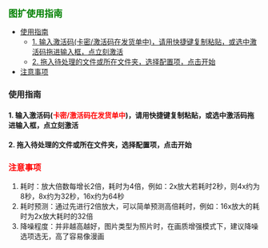 
<b><font color=green size=4>
图扩使用指南
</font></b>

- [使用指南](#使用指南)
  - [1. 输入激活码(卡密/激活码在发货单中)，请用快捷键复制粘贴，或选中激活码拖进输入框，点立刻激活](#1-输入激活码卡密激活码在发货单中请用快捷键复制粘贴或选中激活码拖进输入框点立刻激活)
  - [2. 拖入待处理的文件或所在文件夹，选择配置项，点击开始](#2-拖入待处理的文件或所在文件夹选择配置项点击开始)
- [注意事项](#注意事项)


### 使用指南
#### 1. 输入激活码(<font color=red>卡密/激活码在发货单中</font>)，请用快捷键复制粘贴，或选中激活码拖进输入框，点立刻激活

#### 2. 拖入待处理的文件或所在文件夹，选择配置项，点击开始

### <font color=red>注意事项</font>
1. 耗时：放大倍数每增长2倍，耗时为4倍，例如：2x放大若耗时2秒，则4x约为8秒，8x约为32秒，16x约为64秒
2. 耗时预测：通过先进行2倍放大，可以简单预测高倍耗时，例如：16x放大的耗时为2x放大耗时的32倍
3. 降噪程度：并非越高越好，图片类型为照片时，在画质增强模式下，建议降噪选项选无，高了容易像漫画
